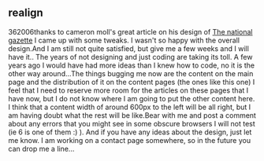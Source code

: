 <article><h1>realign</h1><time><span class="day">3</span><span class="month">6</span><span class="year">2006</span></time>thanks to cameron moll's great article on his design of <a href="http://www.cameronmoll.com/archives/000905.html">The national gazette</a> I came up with some tweaks. I wasn't so happy with the overall design.<!--more-->And I am still not quite satisfied, but give me a few weeks and I will have it.. The years of not designing and just coding are taking its toll. A few years ago I would have had more ideas than I knew how to code, no it is the other way around...The things bugging me now are the content on the main page and the distribution of it on the content pages (the ones like this one) I feel that I need to reserve more room for the articles on these pages that I have now, but I do not know where I am going to put the other content here. I think that a content width of around 600px to the left will be all right, but I am having doubt what the rest will be like.Bear with me and post a comment about any errors that you might see in some obscure browsers I will not test (ie 6 is one of them :) ). And if you have any ideas about the design, just let me know. I am working on a contact page somewhere, so in the future you can drop me a line...</article>